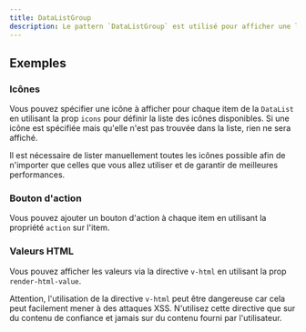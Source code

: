 ```yaml
---
title: DataListGroup
description: Le pattern `DataListGroup` est utilisé pour afficher une liste de `DataList`.
---
```


<doc-tabs>

<doc-tab-item label="Utilisation">

<doc-usage name="data-list-group"></doc-usage>

## Exemples

### Icônes

Vous pouvez spécifier une icône à afficher pour chaque item de la `DataList` en utilisant la prop `icons` pour définir la liste des icônes disponibles.
Si une icône est spécifiée mais qu'elle n'est pas trouvée dans la liste, rien ne sera affiché.

<doc-alert type="info">
Il est nécessaire de lister manuellement toutes les icônes possible afin de n'importer que celles que vous allez utiliser et de garantir de meilleures performances.
</doc-alert>

<doc-example file="data-list-group/icons"></doc-example>

### Bouton d'action

Vous pouvez ajouter un bouton d'action à chaque item en utilisant la propriété `action` sur l'item.

<doc-example file="data-list-group/action"></doc-example>

### Valeurs HTML

Vous pouvez afficher les valeurs via la directive `v-html` en utilisant la prop `render-html-value`.

<doc-alert type="warning">

Attention, l'utilisation de la directive `v-html` peut être dangereuse car cela peut facilement mener à des attaques XSS. N'utilisez cette directive que sur du contenu de confiance et jamais sur du contenu fourni par l'utilisateur.

</doc-alert>

<doc-example file="data-list-group/html-value"></doc-example>

</doc-tab-item>

<doc-tab-item label="API">
<doc-api name="data-list-group"></doc-api>
</doc-tab-item>

</doc-tabs>

